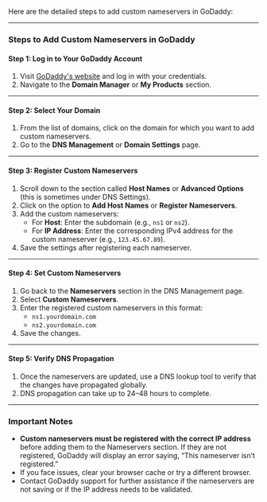 Here are the detailed steps to add custom nameservers in GoDaddy:

---

### Steps to Add Custom Nameservers in GoDaddy

#### **Step 1: Log in to Your GoDaddy Account**

1. Visit [GoDaddy's website](https://www.godaddy.com) and log in with your credentials.
2. Navigate to the **Domain Manager** or **My Products** section.

---

#### **Step 2: Select Your Domain**

1. From the list of domains, click on the domain for which you want to add custom nameservers.
2. Go to the **DNS Management** or **Domain Settings** page.

---

#### **Step 3: Register Custom Nameservers**

1. Scroll down to the section called **Host Names** or **Advanced Options** (this is sometimes under DNS Settings).
2. Click on the option to **Add Host Names** or **Register Nameservers**.
3. Add the custom nameservers:
   - For **Host**: Enter the subdomain (e.g., `ns1` or `ns2`).
   - For **IP Address**: Enter the corresponding IPv4 address for the custom nameserver (e.g., `123.45.67.89`).
4. Save the settings after registering each nameserver.

---

#### **Step 4: Set Custom Nameservers**

1. Go back to the **Nameservers** section in the DNS Management page.
2. Select **Custom Nameservers**.
3. Enter the registered custom nameservers in this format:
   - `ns1.yourdomain.com`
   - `ns2.yourdomain.com`
4. Save the changes.

---

#### **Step 5: Verify DNS Propagation**

1. Once the nameservers are updated, use a DNS lookup tool to verify that the changes have propagated globally.
2. DNS propagation can take up to 24–48 hours to complete.

---

### **Important Notes**

- **Custom nameservers must be registered with the correct IP address** before adding them to the Nameservers section. If they are not registered, GoDaddy will display an error saying, “This nameserver isn’t registered.”
- If you face issues, clear your browser cache or try a different browser.
- Contact GoDaddy support for further assistance if the nameservers are not saving or if the IP address needs to be validated.
